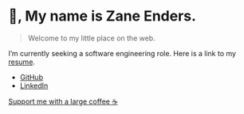 # 👋, My name is Zane Enders.

> Welcome to my little place on the web.

I’m currently seeking a software engineering role. Here is a link to my 
[resume](/resume).

- [GitHub](https://github.com/zaneenders)
- [LinkedIn](https://www.linkedin.com/in/zane-enders)

[Support me with a large coffee ☕️](/large-coffee)